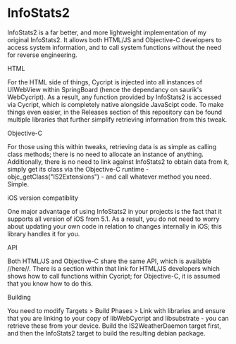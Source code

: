 InfoStats2
==========

InfoStats2 is a far better, and more lightweight implementation of my original InfoStats2. It allows both HTML/JS and Objective-C developers to access system information, and to call system functions without the need for reverse engineering. 

HTML

For the HTML side of things, Cycript is injected into all instances of UIWebView within SpringBoard (hence the dependancy on saurik's WebCycript). As a result, any function provided by InfoStats2 is accessed via Cycript, which is completely native alongside JavaScipt code.
To make things even easier, in the Releases section of this repository can be found multiple libraries that further simplify retrieving information from this tweak.

Objective-C

For those using this within tweaks, retrieving data is as simple as calling class methods; there is no need to allocate an instance of anything. Additionally, there is no need to link against InfoStats2 to obtain data from it, simply get its class via the Objective-C runtime - objc_getClass("IS2Extensions") - and call whatever method you need. Simple.

iOS version compatiblity

One major advantage of using InfoStats2 in your projects is the fact that it supports all version of iOS from 5.1. As a result, you do not need to worry about updating your own code in relation to changes internally in iOS; this library handles it for you.

API

Both HTML/JS and Objective-C share the same API, which is available //here//. There is a section within that link for HTML/JS developers which shows how to call functions within Cycript; for Objective-C, it is assumed that you know how to do this.

Building

You need to modify Targets > Build Phases > Link with libraries and ensure that you are linking to your copy of libWebCycript and libsubstrate - you can retrieve these from your device. Build the IS2WeatherDaemon target first, and then the InfoStats2 target to build the resulting debian package.